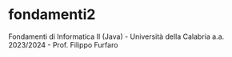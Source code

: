 # fondamenti2

Fondamenti di Informatica II (Java) - Università della Calabria a.a. 2023/2024 - Prof. Filippo Furfaro
